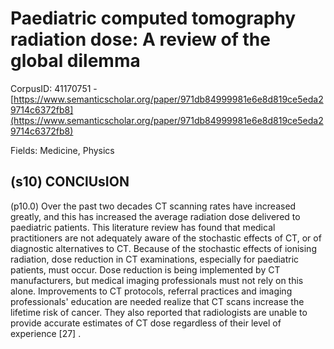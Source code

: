 # Paediatric computed tomography radiation dose: A review of the global dilemma

CorpusID: 41170751 - [https://www.semanticscholar.org/paper/971db84999981e6e8d819ce5eda29714c6372fb8](https://www.semanticscholar.org/paper/971db84999981e6e8d819ce5eda29714c6372fb8)

Fields: Medicine, Physics

## (s10) CONClUsION
(p10.0) Over the past two decades CT scanning rates have increased greatly, and this has increased the average radiation dose delivered to paediatric patients. This literature review has found that medical practitioners are not adequately aware of the stochastic effects of CT, or of diagnostic alternatives to CT. Because of the stochastic effects of ionising radiation, dose reduction in CT examinations, especially for paediatric patients, must occur. Dose reduction is being implemented by CT manufacturers, but medical imaging professionals must not rely on this alone. Improvements to CT protocols, referral practices and imaging professionals' education are needed realize that CT scans increase the lifetime risk of cancer. They also reported that radiologists are unable to provide accurate estimates of CT dose regardless of their level of experience [27] .
